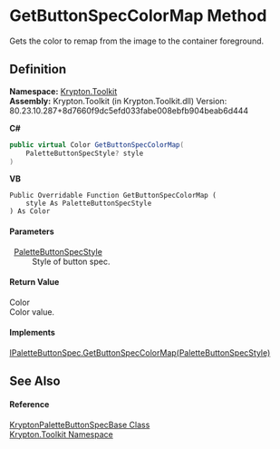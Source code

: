 # GetButtonSpecColorMap Method


Gets the color to remap from the image to the container foreground.



## Definition
**Namespace:** <a href="79d2eac2-21f4-54ff-7552-b20c33c30600.md">Krypton.Toolkit</a>  
**Assembly:** Krypton.Toolkit (in Krypton.Toolkit.dll) Version: 80.23.10.287+8d7660f9dc5efd033fabe008ebfb904beab6d444

**C#**
``` C#
public virtual Color GetButtonSpecColorMap(
	PaletteButtonSpecStyle? style
)
```
**VB**
``` VB
Public Overridable Function GetButtonSpecColorMap ( 
	style As PaletteButtonSpecStyle
) As Color
```



#### Parameters
<dl><dt>  <a href="83478590-f284-d2dc-1763-abdebf00e1cc.md">PaletteButtonSpecStyle</a></dt><dd>Style of button spec.</dd></dl>

#### Return Value
Color  
Color value.

#### Implements
<a href="9467b3c3-0492-e585-c7d1-61a268e774dd.md">IPaletteButtonSpec.GetButtonSpecColorMap(PaletteButtonSpecStyle)</a>  


## See Also


#### Reference
<a href="f5567db3-3941-2a70-575d-f791739aaff0.md">KryptonPaletteButtonSpecBase Class</a>  
<a href="79d2eac2-21f4-54ff-7552-b20c33c30600.md">Krypton.Toolkit Namespace</a>  
